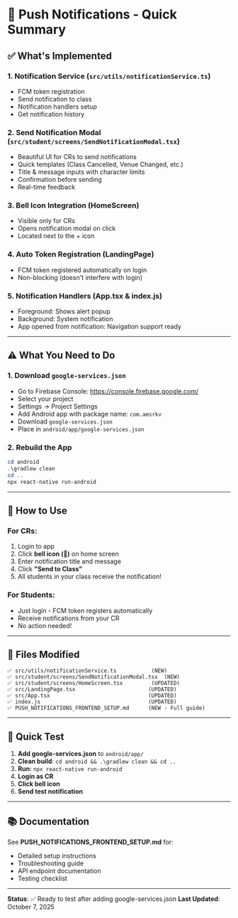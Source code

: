 # 🚀 Push Notifications - Quick Summary

## ✅ What's Implemented

### 1. **Notification Service** (`src/utils/notificationService.ts`)
- FCM token registration
- Send notification to class
- Notification handlers setup
- Get notification history

### 2. **Send Notification Modal** (`src/student/screens/SendNotificationModal.tsx`)
- Beautiful UI for CRs to send notifications
- Quick templates (Class Cancelled, Venue Changed, etc.)
- Title & message inputs with character limits
- Confirmation before sending
- Real-time feedback

### 3. **Bell Icon Integration** (HomeScreen)
- Visible only for CRs
- Opens notification modal on click
- Located next to the + icon

### 4. **Auto Token Registration** (LandingPage)
- FCM token registered automatically on login
- Non-blocking (doesn't interfere with login)

### 5. **Notification Handlers** (App.tsx & index.js)
- Foreground: Shows alert popup
- Background: System notification
- App opened from notification: Navigation support ready

---

## ⚠️ What You Need to Do

### 1. Download `google-services.json`
- Go to Firebase Console: https://console.firebase.google.com/
- Select your project
- Settings → Project Settings
- Add Android app with package name: `com.amsrkv`
- Download `google-services.json`
- Place in `android/app/google-services.json`

### 2. Rebuild the App
```powershell
cd android
.\gradlew clean
cd ..
npx react-native run-android
```

---

## 🎯 How to Use

### For CRs:
1. Login to app
2. Click **bell icon (🔔)** on home screen
3. Enter notification title and message
4. Click **"Send to Class"**
5. All students in your class receive the notification!

### For Students:
- Just login - FCM token registers automatically
- Receive notifications from your CR
- No action needed!

---

## 📝 Files Modified

```
✅ src/utils/notificationService.ts           (NEW)
✅ src/student/screens/SendNotificationModal.tsx  (NEW)
✅ src/student/screens/HomeScreen.tsx         (UPDATED)
✅ src/LandingPage.tsx                       (UPDATED)
✅ src/App.tsx                               (UPDATED)
✅ index.js                                  (UPDATED)
✅ PUSH_NOTIFICATIONS_FRONTEND_SETUP.md      (NEW - Full guide)
```

---

## 🧪 Quick Test

1. **Add google-services.json** to `android/app/`
2. **Clean build**: `cd android && .\gradlew clean && cd ..`
3. **Run**: `npx react-native run-android`
4. **Login as CR**
5. **Click bell icon**
6. **Send test notification**

---

## 📚 Documentation

See **PUSH_NOTIFICATIONS_FRONTEND_SETUP.md** for:
- Detailed setup instructions
- Troubleshooting guide
- API endpoint documentation
- Testing checklist

---

**Status**: ✅ Ready to test after adding google-services.json
**Last Updated**: October 7, 2025
